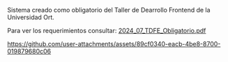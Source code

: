 Sistema creado como obligatorio del Taller de Dearrollo Frontend de la Universidad Ort.

Para ver los requerimientos consultar:
[2024_07_TDFE_Obligatorio.pdf](https://github.com/user-attachments/files/16664386/2024_07_TDFE_Obligatorio.pdf)

https://github.com/user-attachments/assets/89cf0340-eacb-4be8-8700-019879680c06
